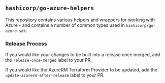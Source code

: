 ## `hashicorp/go-azure-helpers`

This repository contains various helpers and wrappers for working with Azure - and contains a number of common types used in `hashicorp/go-azure-sdk`.

### Release Process

If you would like your changes to be built into a release once merged, add the `release-once-merged` label to your PR.

If you would like the AzureRM Terraform Provider to be updated, add the `update-azurerm-after-release` label to your PR.